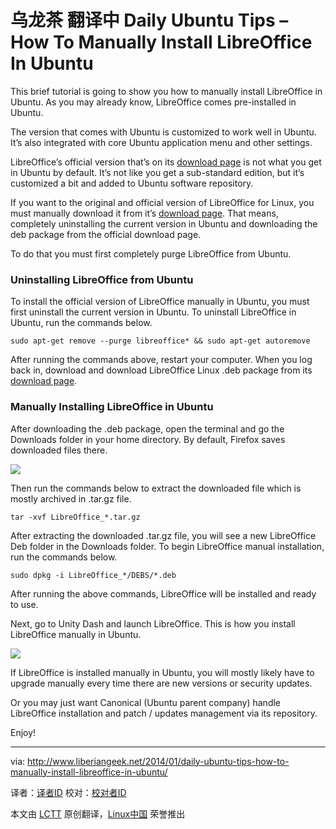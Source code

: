 乌龙茶 翻译中
Daily Ubuntu Tips – How To Manually Install LibreOffice In Ubuntu
================================================================================
This brief tutorial is going to show you how to manually install LibreOffice in Ubuntu. As you may already know, LibreOffice comes pre-installed in Ubuntu.

The version that comes with Ubuntu is customized to work well in Ubuntu. It’s also integrated with core Ubuntu application menu and other settings.

LibreOffice’s official version that’s on its [download page][1] is not what you get in Ubuntu by default. It’s not like you get a sub-standard edition, but it’s customized a bit and added to Ubuntu software repository.

If you want to the original and official version of LibreOffice for Linux, you must manually download it from it’s [download page][1]. That means, completely uninstalling the current version in Ubuntu and downloading the deb package from the official download page.

To do that you must first completely purge LibreOffice from Ubuntu.

### Uninstalling LibreOffice from Ubuntu ###

To install the official version of LibreOffice manually in Ubuntu, you must first uninstall the current version in Ubuntu. To uninstall LibreOffice in Ubuntu, run the commands below.

    sudo apt-get remove --purge libreoffice* && sudo apt-get autoremove

After running the commands above, restart your computer. When you log back in, download and download LibreOffice Linux .deb package from its [download page][1].

### Manually Installing LibreOffice in Ubuntu ###

After downloading the .deb package, open the terminal and go the Downloads folder in your home directory. By default, Firefox saves downloaded files there.

![](http://www.liberiangeek.net/wp-content/uploads/2014/01/libreofficemanualinstall.png)

Then run the commands below to extract the downloaded file which is mostly archived in .tar.gz file.

    tar -xvf LibreOffice_*.tar.gz

After extracting the downloaded .tar.gz file, you will see a new LibreOffice Deb folder in the Downloads folder. To begin LibreOffice manual installation, run the commands below.

    sudo dpkg -i LibreOffice_*/DEBS/*.deb

After running the above commands, LibreOffice will be installed and ready to use.

Next, go to Unity Dash and launch LibreOffice. This is how you install LibreOffice manually in Ubuntu.

![](http://www.liberiangeek.net/wp-content/uploads/2014/01/libreofficemanualinstall1.png)

If LibreOffice is installed manually in Ubuntu, you will mostly likely have to upgrade manually every time there are new versions or security updates.

Or you may just want Canonical (Ubuntu parent company) handle LibreOffice installation and patch / updates management via its repository.

Enjoy!

--------------------------------------------------------------------------------

via: http://www.liberiangeek.net/2014/01/daily-ubuntu-tips-how-to-manually-install-libreoffice-in-ubuntu/

译者：[译者ID](https://github.com/译者ID) 校对：[校对者ID](https://github.com/校对者ID)

本文由 [LCTT](https://github.com/LCTT/TranslateProject) 原创翻译，[Linux中国](http://linux.cn/) 荣誉推出

[1]:http://www.libreoffice.org/download/

